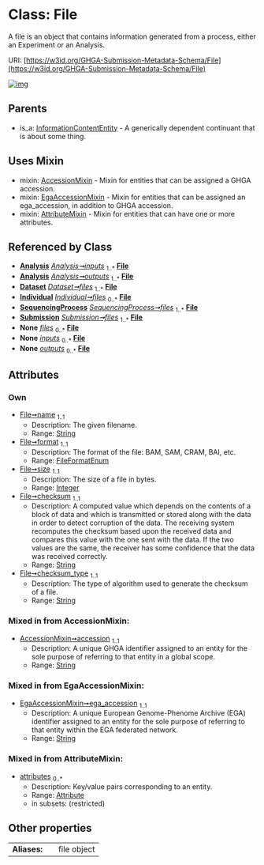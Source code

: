 
# Class: File


A file is an object that contains information generated from a process, either an Experiment or an Analysis.

URI: [https://w3id.org/GHGA-Submission-Metadata-Schema/File](https://w3id.org/GHGA-Submission-Metadata-Schema/File)


[![img](https://yuml.me/diagram/nofunky;dir:TB/class/[Submission],[SequencingProcess],[InformationContentEntity],[Individual],[Analysis]++-%20inputs%201..*>[File&#124;name:string;format:FileFormatEnum;size:integer;checksum:string;checksum_type:string;accession:string;ega_accession:string],[Analysis]++-%20outputs%201..*>[File],[Dataset]++-%20files%201..*>[File],[Individual]++-%20files%200..*>[File],[SequencingProcess]++-%20files%201..*>[File],[Submission]++-%20files%201..*>[File],[SequencingProcess]++-%20files(i)%200..*>[File],[Individual]++-%20files(i)%200..*>[File],[Dataset]++-%20files(i)%200..*>[File],[Submission]++-%20files(i)%200..*>[File],[Analysis]++-%20inputs(i)%200..*>[File],[Analysis]++-%20outputs(i)%200..*>[File],[File]uses%20-.->[AccessionMixin],[File]uses%20-.->[EgaAccessionMixin],[File]uses%20-.->[AttributeMixin],[InformationContentEntity]^-[File],[EgaAccessionMixin],[Dataset],[AttributeMixin],[Attribute],[Analysis],[AccessionMixin])](https://yuml.me/diagram/nofunky;dir:TB/class/[Submission],[SequencingProcess],[InformationContentEntity],[Individual],[Analysis]++-%20inputs%201..*>[File&#124;name:string;format:FileFormatEnum;size:integer;checksum:string;checksum_type:string;accession:string;ega_accession:string],[Analysis]++-%20outputs%201..*>[File],[Dataset]++-%20files%201..*>[File],[Individual]++-%20files%200..*>[File],[SequencingProcess]++-%20files%201..*>[File],[Submission]++-%20files%201..*>[File],[SequencingProcess]++-%20files(i)%200..*>[File],[Individual]++-%20files(i)%200..*>[File],[Dataset]++-%20files(i)%200..*>[File],[Submission]++-%20files(i)%200..*>[File],[Analysis]++-%20inputs(i)%200..*>[File],[Analysis]++-%20outputs(i)%200..*>[File],[File]uses%20-.->[AccessionMixin],[File]uses%20-.->[EgaAccessionMixin],[File]uses%20-.->[AttributeMixin],[InformationContentEntity]^-[File],[EgaAccessionMixin],[Dataset],[AttributeMixin],[Attribute],[Analysis],[AccessionMixin])

## Parents

 *  is_a: [InformationContentEntity](InformationContentEntity.md) - A generically dependent continuant that is about some thing.

## Uses Mixin

 *  mixin: [AccessionMixin](AccessionMixin.md) - Mixin for entities that can be assigned a GHGA accession.
 *  mixin: [EgaAccessionMixin](EgaAccessionMixin.md) - Mixin for entities that can be assigned an ega_accession, in addition to GHGA accession.
 *  mixin: [AttributeMixin](AttributeMixin.md) - Mixin for entities that can have one or more attributes.

## Referenced by Class

 *  **[Analysis](Analysis.md)** *[Analysis➞inputs](Analysis_inputs.md)*  <sub>1..\*</sub>  **[File](File.md)**
 *  **[Analysis](Analysis.md)** *[Analysis➞outputs](Analysis_outputs.md)*  <sub>1..\*</sub>  **[File](File.md)**
 *  **[Dataset](Dataset.md)** *[Dataset➞files](Dataset_files.md)*  <sub>1..\*</sub>  **[File](File.md)**
 *  **[Individual](Individual.md)** *[Individual➞files](Individual_files.md)*  <sub>0..\*</sub>  **[File](File.md)**
 *  **[SequencingProcess](SequencingProcess.md)** *[SequencingProcess➞files](SequencingProcess_files.md)*  <sub>1..\*</sub>  **[File](File.md)**
 *  **[Submission](Submission.md)** *[Submission➞files](Submission_files.md)*  <sub>1..\*</sub>  **[File](File.md)**
 *  **None** *[files](files.md)*  <sub>0..\*</sub>  **[File](File.md)**
 *  **None** *[inputs](inputs.md)*  <sub>0..\*</sub>  **[File](File.md)**
 *  **None** *[outputs](outputs.md)*  <sub>0..\*</sub>  **[File](File.md)**

## Attributes


### Own

 * [File➞name](File_name.md)  <sub>1..1</sub>
     * Description: The given filename.
     * Range: [String](types/String.md)
 * [File➞format](File_format.md)  <sub>1..1</sub>
     * Description: The format of the file: BAM, SAM, CRAM, BAI, etc.
     * Range: [FileFormatEnum](FileFormatEnum.md)
 * [File➞size](File_size.md)  <sub>1..1</sub>
     * Description: The size of a file in bytes.
     * Range: [Integer](types/Integer.md)
 * [File➞checksum](File_checksum.md)  <sub>1..1</sub>
     * Description: A computed value which depends on the contents of a block of data and which is transmitted or stored along with the data in order to detect corruption of the data. The receiving system recomputes the checksum based upon the received data and compares this value with the one sent with the data. If the two values are the same, the receiver has some confidence that the data was received correctly.
     * Range: [String](types/String.md)
 * [File➞checksum_type](File_checksum_type.md)  <sub>1..1</sub>
     * Description: The type of algorithm used to generate the checksum of a file.
     * Range: [String](types/String.md)

### Mixed in from AccessionMixin:

 * [AccessionMixin➞accession](AccessionMixin_accession.md)  <sub>1..1</sub>
     * Description: A unique GHGA identifier assigned to an entity for the sole purpose of referring to that entity in a global scope.
     * Range: [String](types/String.md)

### Mixed in from EgaAccessionMixin:

 * [EgaAccessionMixin➞ega_accession](EgaAccessionMixin_ega_accession.md)  <sub>1..1</sub>
     * Description: A unique European Genome-Phenome Archive (EGA) identifier assigned to an entity for the sole purpose of referring to that entity within the EGA federated network.
     * Range: [String](types/String.md)

### Mixed in from AttributeMixin:

 * [attributes](attributes.md)  <sub>0..\*</sub>
     * Description: Key/value pairs corresponding to an entity.
     * Range: [Attribute](Attribute.md)
     * in subsets: (restricted)

## Other properties

|  |  |  |
| --- | --- | --- |
| **Aliases:** | | file object |

